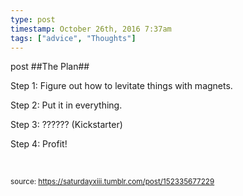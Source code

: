 ```yaml
---
type: post
timestamp: October 26th, 2016 7:37am
tags: ["advice", "Thoughts"]
---
```

post
##The Plan##
                    


Step 1: Figure out how to levitate things with magnets.

Step 2: Put it in everything.

Step 3: ?????? (Kickstarter)

Step 4: Profit!

<br/>

                
                
                
                
                
                
                                
<small>source: https://saturdayxiii.tumblr.com/post/152335677229</small>